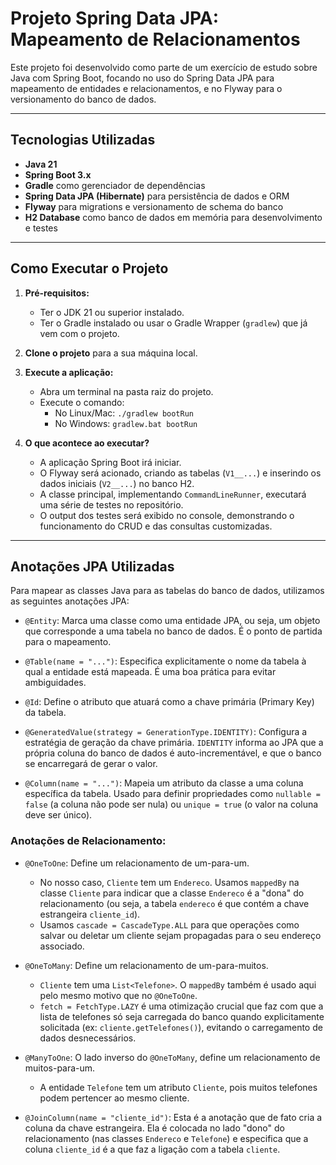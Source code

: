 # Projeto Spring Data JPA: Mapeamento de Relacionamentos

Este projeto foi desenvolvido como parte de um exercício de estudo sobre Java com Spring Boot, focando no uso do Spring Data JPA para mapeamento de entidades e relacionamentos, e no Flyway para o versionamento do banco de dados.

---

## Tecnologias Utilizadas

* **Java 21**
* **Spring Boot 3.x**
* **Gradle** como gerenciador de dependências
* **Spring Data JPA (Hibernate)** para persistência de dados e ORM
* **Flyway** para migrations e versionamento de schema do banco
* **H2 Database** como banco de dados em memória para desenvolvimento e testes

---

## Como Executar o Projeto

1.  **Pré-requisitos:**
    * Ter o JDK 21 ou superior instalado.
    * Ter o Gradle instalado ou usar o Gradle Wrapper (`gradlew`) que já vem com o projeto.

2.  **Clone o projeto** para a sua máquina local.

3.  **Execute a aplicação:**
    * Abra um terminal na pasta raiz do projeto.
    * Execute o comando:
        * No Linux/Mac: `./gradlew bootRun`
        * No Windows: `gradlew.bat bootRun`

4.  **O que acontece ao executar?**
    * A aplicação Spring Boot irá iniciar.
    * O Flyway será acionado, criando as tabelas (`V1__...`) e inserindo os dados iniciais (`V2__...`) no banco H2.
    * A classe principal, implementando `CommandLineRunner`, executará uma série de testes no repositório.
    * O output dos testes será exibido no console, demonstrando o funcionamento do CRUD e das consultas customizadas.

---

## Anotações JPA Utilizadas

Para mapear as classes Java para as tabelas do banco de dados, utilizamos as seguintes anotações JPA:

* `@Entity`: Marca uma classe como uma entidade JPA, ou seja, um objeto que corresponde a uma tabela no banco de dados. É o ponto de partida para o mapeamento.

* `@Table(name = "...")`: Especifica explicitamente o nome da tabela à qual a entidade está mapeada. É uma boa prática para evitar ambiguidades.

* `@Id`: Define o atributo que atuará como a chave primária (Primary Key) da tabela.

* `@GeneratedValue(strategy = GenerationType.IDENTITY)`: Configura a estratégia de geração da chave primária. `IDENTITY` informa ao JPA que a própria coluna do banco de dados é auto-incrementável, e que o banco se encarregará de gerar o valor.

* `@Column(name = "...")`: Mapeia um atributo da classe a uma coluna específica da tabela. Usado para definir propriedades como `nullable = false` (a coluna não pode ser nula) ou `unique = true` (o valor na coluna deve ser único).

### Anotações de Relacionamento:

* `@OneToOne`: Define um relacionamento de um-para-um.
    * No nosso caso, `Cliente` tem um `Endereco`. Usamos `mappedBy` na classe `Cliente` para indicar que a classe `Endereco` é a "dona" do relacionamento (ou seja, a tabela `endereco` é que contém a chave estrangeira `cliente_id`).
    * Usamos `cascade = CascadeType.ALL` para que operações como salvar ou deletar um cliente sejam propagadas para o seu endereço associado.

* `@OneToMany`: Define um relacionamento de um-para-muitos.
    * `Cliente` tem uma `List<Telefone>`. O `mappedBy` também é usado aqui pelo mesmo motivo que no `@OneToOne`.
    * `fetch = FetchType.LAZY` é uma otimização crucial que faz com que a lista de telefones só seja carregada do banco quando explicitamente solicitada (ex: `cliente.getTelefones()`), evitando o carregamento de dados desnecessários.

* `@ManyToOne`: O lado inverso do `@OneToMany`, define um relacionamento de muitos-para-um.
    * A entidade `Telefone` tem um atributo `Cliente`, pois muitos telefones podem pertencer ao mesmo cliente.

* `@JoinColumn(name = "cliente_id")`: Esta é a anotação que de fato cria a coluna da chave estrangeira. Ela é colocada no lado "dono" do relacionamento (nas classes `Endereco` e `Telefone`) e especifica que a coluna `cliente_id` é a que faz a ligação com a tabela `cliente`.